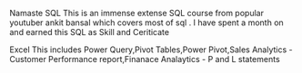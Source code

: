 Namaste SQL 
This is an immense extense SQL course from popular youtuber ankit bansal which covers most of sql . I have spent a month on and earned this SQL as Skill and Ceriticate

Excel 
This includes Power Query,Pivot Tables,Power Pivot,Sales Analytics - Customer Performance report,Finanace Analaytics - P and L statements

